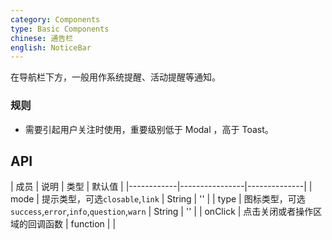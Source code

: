 ```yaml
---
category: Components
type: Basic Components
chinese: 通告栏
english: NoticeBar
---
```


在导航栏下方，一般用作系统提醒、活动提醒等通知。

### 规则
- 需要引起用户关注时使用，重要级别低于 Modal ，高于 Toast。

## API

| 成员        | 说明           | 类型         | 默认值       |
|------------|----------------|--------------|
| mode    | 提示类型，可选`closable`,`link`   | String |  ''  |
| type    | 图标类型，可选`success`,`error`,`info`,`question`,`warn`  | String |  ''  |
| onClick    | 点击关闭或者操作区域的回调函数        | function |   |
